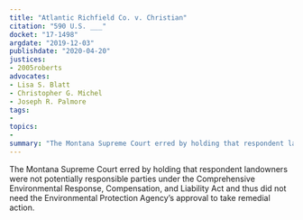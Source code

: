 ```yaml
---
title: "Atlantic Richfield Co. v. Christian"
citation: "590 U.S. ___"
docket: "17-1498"
argdate: "2019-12-03"
publishdate: "2020-04-20"
justices:
- 2005roberts
advocates:
- Lisa S. Blatt
- Christopher G. Michel
- Joseph R. Palmore
tags:
- 
topics:
- 
summary: "The Montana Supreme Court erred by holding that respondent landowners were not potentially responsible parties under the Comprehensive Environmental Response, Compensation, and Liability Act and thus did not need the Environmental Protection Agency’s approval to take remedial action."
---
```

The Montana Supreme Court erred by holding that respondent landowners were not potentially responsible parties under the Comprehensive Environmental Response, Compensation, and Liability Act and thus did not need the Environmental Protection Agency’s approval to take remedial action.
